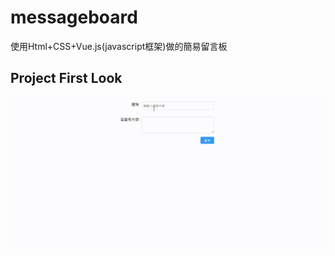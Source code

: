 # messageboard
使用Html+CSS+Vue.js(javascript框架)做的簡易留言板

## Project First Look
![Website Screen Shot in GIF](messageboard.gif)
